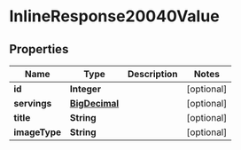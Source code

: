 

# InlineResponse20040Value

## Properties

Name | Type | Description | Notes
------------ | ------------- | ------------- | -------------
**id** | **Integer** |  |  [optional]
**servings** | [**BigDecimal**](BigDecimal.md) |  |  [optional]
**title** | **String** |  |  [optional]
**imageType** | **String** |  |  [optional]




